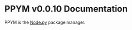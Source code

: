 # PPYM v0.0.10 Documentation

PPYM is the [Node.py] package manager.

  [Node.py]: https://github.com/nodepy/nodepy

